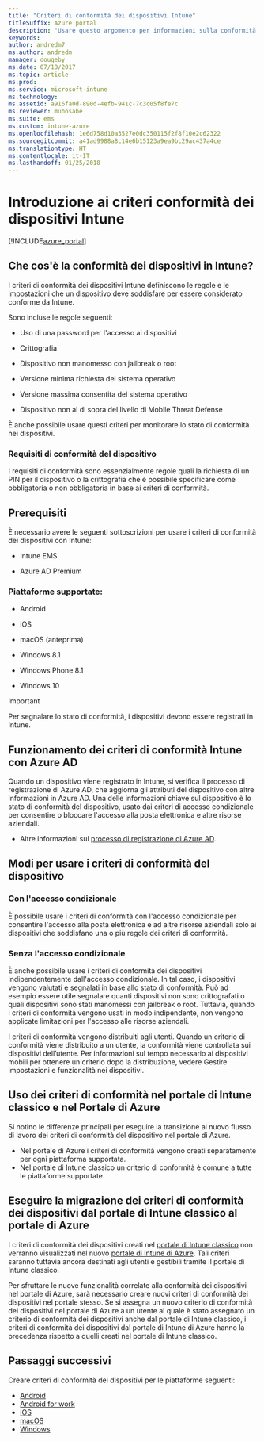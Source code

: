 ```yaml
---
title: "Criteri di conformità dei dispositivi Intune"
titleSuffix: Azure portal
description: "Usare questo argomento per informazioni sulla conformità dei dispositivi in Microsoft Intune\""
keywords: 
author: andredm7
ms.author: andredm
manager: dougeby
ms.date: 07/18/2017
ms.topic: article
ms.prod: 
ms.service: microsoft-intune
ms.technology: 
ms.assetid: a916fa0d-890d-4efb-941c-7c3c05f8fe7c
ms.reviewer: muhosabe
ms.suite: ems
ms.custom: intune-azure
ms.openlocfilehash: 1e6d758d10a3527e0dc350115f2f8f10e2c62322
ms.sourcegitcommit: a41ad9988a8c14e6b15123a9ea9bc29ac437a4ce
ms.translationtype: HT
ms.contentlocale: it-IT
ms.lasthandoff: 01/25/2018
---
```

# <a name="get-started-with-intune-device-compliance-policies"></a>Introduzione ai criteri conformità dei dispositivi Intune

[!INCLUDE[azure_portal](./includes/azure_portal.md)]

## <a name="what-is-device-compliance-in-intune"></a>Che cos'è la conformità dei dispositivi in Intune?

I criteri di conformità dei dispositivi Intune definiscono le regole e le impostazioni che un dispositivo deve soddisfare per essere considerato conforme da Intune.

Sono incluse le regole seguenti:

- Uso di una password per l'accesso ai dispositivi

- Crittografia

- Dispositivo non manomesso con jailbreak o root

- Versione minima richiesta del sistema operativo

- Versione massima consentita del sistema operativo

- Dispositivo non al di sopra del livello di Mobile Threat Defense

È anche possibile usare questi criteri per monitorare lo stato di conformità nei dispositivi.

### <a name="device-compliance-requirements"></a>Requisiti di conformità del dispositivo

I requisiti di conformità sono essenzialmente regole quali la richiesta di un PIN per il dispositivo o la crittografia che è possibile specificare come obbligatoria o non obbligatoria in base ai criteri di conformità.

<!---### Actions for noncompliance

You can specify what needs to happen when a device is determined as noncompliant. This can be a sequence of actions during a specific time.
When you specify these actions, Intune will automatically initiate them in the sequence you specify. See the following example of a sequence of
actions for a device that continues to be in the noncompliant status for
a week:

-   When the device is first determined to be non-compliant, an email with noncompliant notification is sent to the user.

-   3 days after initial noncompliance state, a follow up reminder is sent to the user.

-   5 days after initial noncompliance state, a final reminder with a notification that access to company resources will be blocked on the device in 2 days if the compliance issues are not remediated is sent to the user.

-   7 days after initial noncompliance state, access to company resources is blocked. This requires that you have conditional access policy that specifies that access from noncompliant devices should    be blocked for services such as Exchange and SharePoint.

### Grace Period

This is the time between when a device is first determined as
noncompliant to when access to company resources on that device is blocked. This time allows for time that the user has to resolve
compliance issues on the device. You can also use this time to create your action sequences to send notifications to the user before their access is blocked.

Remember that you need to implement conditional access policies in addition to compliance policies in order for access to company resources to be blocked.--->

##  <a name="pre-requisites"></a>Prerequisiti

È necessario avere le seguenti sottoscrizioni per usare i criteri di conformità dei dispositivi con Intune:

- Intune EMS

- Azure AD Premium

###  <a name="supported-platforms"></a>Piattaforme supportate:

-   Android

-   iOS

-   macOS (anteprima)

-   Windows 8.1

-   Windows Phone 8.1

-   Windows 10

> [!IMPORTANT]
> Per segnalare lo stato di conformità, i dispositivi devono essere registrati in Intune.

## <a name="how-intune-device-compliance-policies-work-with-azure-ad"></a>Funzionamento dei criteri di conformità Intune con Azure AD

Quando un dispositivo viene registrato in Intune, si verifica il processo di registrazione di Azure AD, che aggiorna gli attributi del dispositivo con altre informazioni in Azure AD. Una delle informazioni chiave sul dispositivo è lo stato di conformità del dispositivo, usato dai criteri di accesso condizionale per consentire o bloccare l'accesso alla posta elettronica e altre risorse aziendali.

- Altre informazioni sul [processo di registrazione di Azure AD](https://docs.microsoft.com/azure/active-directory/active-directory-device-registration-overview).

##  <a name="ways-to-use-device-compliance-policies"></a>Modi per usare i criteri di conformità del dispositivo

### <a name="with-conditional-access"></a>Con l'accesso condizionale
È possibile usare i criteri di conformità con l'accesso condizionale per consentire l'accesso alla posta elettronica e ad altre risorse aziendali solo ai dispositivi che soddisfano una o più regole dei criteri di conformità.

### <a name="without-conditional-access"></a>Senza l'accesso condizionale
È anche possibile usare i criteri di conformità dei dispositivi indipendentemente dall'accesso condizionale. In tal caso, i dispositivi vengono valutati e segnalati in base allo stato di conformità. Può ad esempio essere utile segnalare quanti dispositivi non sono crittografati o quali dispositivi sono stati manomessi con jailbreak o root. Tuttavia, quando i criteri di conformità vengono usati in modo indipendente, non vengono applicate limitazioni per l'accesso alle risorse aziendali.

I criteri di conformità vengono distribuiti agli utenti. Quando un criterio di conformità viene distribuito a un utente, la conformità viene controllata sui dispositivi dell’utente. Per informazioni sul tempo necessario ai dispositivi mobili per ottenere un criterio dopo la distribuzione, vedere Gestire impostazioni e funzionalità nei dispositivi.

##  <a name="using-device-compliance-policies-in-the-intune-classic-portal-vs-azure-portal"></a>Uso dei criteri di conformità nel portale di Intune classico e nel Portale di Azure

Si notino le differenze principali per eseguire la transizione al nuovo flusso di lavoro dei criteri di conformità del dispositivo nel portale di Azure.

- Nel portale di Azure i criteri di conformità vengono creati separatamente per ogni piattaforma supportata.
- Nel portale di Intune classico un criterio di conformità è comune a tutte le piattaforme supportate.

<!--- -   In the Azure portal, you have the ability to specify actions and notifications that are intiated when a device is determined to be noncompliant. This ability does not exist in the Intune admin console.

-   In the Azure portal, you can set a grace period to allow time for the end-user to get their device back to compliance status before they completely lose the ability to get company data on their device. This is not available in the Intune admin console.--->

##  <a name="migrate-device-compliance-policies-from-the-intune-classic-portal-to-the-azure-portal"></a>Eseguire la migrazione dei criteri di conformità dei dispositivi dal portale di Intune classico al portale di Azure

I criteri di conformità dei dispositivi creati nel [portale di Intune classico](https://manage.microsoft.com) non verranno visualizzati nel nuovo [portale di Intune di Azure](https://portal.azure.com). Tali criteri saranno tuttavia ancora destinati agli utenti e gestibili tramite il portale di Intune classico.

Per sfruttare le nuove funzionalità correlate alla conformità dei dispositivi nel portale di Azure, sarà necessario creare nuovi criteri di conformità dei dispositivi nel portale stesso. Se si assegna un nuovo criterio di conformità dei dispositivi nel portale di Azure a un utente al quale è stato assegnato un criterio di conformità dei dispositivi anche dal portale di Intune classico, i criteri di conformità dei dispositivi dal portale di Intune di Azure hanno la precedenza rispetto a quelli creati nel portale di Intune classico.

##  <a name="next-steps"></a>Passaggi successivi

Creare criteri di conformità dei dispositivi per le piattaforme seguenti:

- [Android](compliance-policy-create-android.md)
- [Android for work](compliance-policy-create-android-for-work.md)
- [iOS](compliance-policy-create-ios.md)
- [macOS](compliance-policy-create-mac-os.md)
- [Windows](compliance-policy-create-windows.md)
